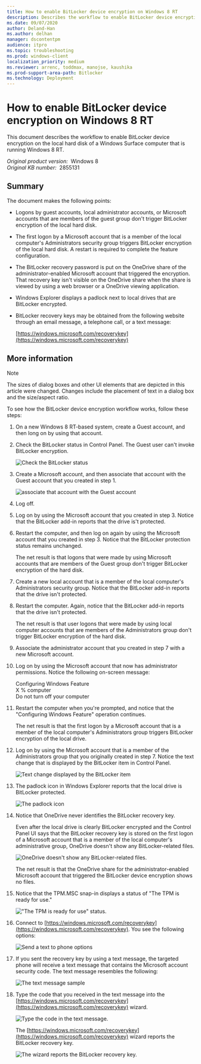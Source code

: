 ```yaml
---
title: How to enable BitLocker device encryption on Windows 8 RT
description: Describes the workflow to enable BitLocker device encryption on the local hard drive of a Windows Surface computer running the Windows 8 RT operating system.
ms.date: 09/07/2020
author: Deland-Han
ms.author: delhan
manager: dscontentpm
audience: itpro
ms.topic: troubleshooting
ms.prod: windows-client
localization_priority: medium
ms.reviewer: arrenc, toddmax, manojse, kaushika
ms.prod-support-area-path: Bitlocker
ms.technology: Deployment
---
```

# How to enable BitLocker device encryption on Windows 8 RT

This document describes the workflow to enable BitLocker device encryption on the local hard disk of a Windows Surface computer that is running Windows 8 RT.

_Original product version:_ &nbsp;Windows 8  
_Original KB number:_ &nbsp;2855131

## Summary

The document makes the following points:

- Logons by guest accounts, local administrator accounts, or Microsoft accounts that are members of the guest group don't trigger BitLocker encryption of the local hard disk. 
- The first logon by a Microsoft account that is a member of the local computer's Administrators security group triggers BitLocker encryption of the local hard disk. A restart is required to complete the feature configuration. 
- The BitLocker recovery password is put on the OneDrive share of the administrator-enabled Microsoft account that triggered the encryption. That recovery key isn't visible on the OneDrive share when the share is viewed by using a web browser or a OneDrive viewing application.
- Windows Explorer displays a padlock next to local drives that are BitLocker encrypted. 
- BitLocker recovery keys may be obtained from the following website through an email message, a telephone call, or a text message:
    
    [https://windows.microsoft.com/recoverykey](https://windows.microsoft.com/recoverykey) 

## More information

> [!NOTE]
> The sizes of dialog boxes and other UI elements that are depicted in this article were changed. Changes include the placement of text in a dialog box and the size/aspect ratio. 

To see how the BitLocker device encryption workflow works, follow these steps:

1. On a new Windows 8 RT-based system, create a Guest account, and then long on by using that account. 

2. Check the BitLocker status in Control Panel. The Guest user can't invoke BitLocker encryption.

    ![Check the BitLocker status](./media/enable-bitlocker-device-encryption-local-hard-disk/bitLocker-status.jpg)

3. Create a Microsoft account, and then associate that account with the Guest account that you created in step 1.

    ![associate that account with the Guest account](./media/enable-bitlocker-device-encryption-local-hard-disk/associate-accounts.jpg)

4. Log off. 

5. Log on by using the Microsoft account that you created in step 3. Notice that the BitLocker add-in reports that the drive is't protected. 

6. Restart the computer, and then log on again by using the Microsoft account that you created in step 3. Notice that the BitLocker protection status remains unchanged. 

    The net result is that logons that were made by using Microsoft accounts that are members of the Guest group don't trigger BitLocker encryption of the hard disk. 

7. Create a new local account that is a member of the local computer's Administrators security group. Notice that the BitLocker add-in reports that the drive isn't protected. 

8. Restart the computer. Again, notice that the BitLocker add-in reports that the drive isn't protected. 

    The net result is that user logons that were made by using local computer accounts that are members of the Administrators group don't trigger BitLocker encryption of the hard disk. 

9. Associate the administrator account that you created in step 7 with a new Microsoft account. 

10. Log on by using the Microsoft account that now has administrator permissions. Notice the following on-screen message:

    Configuring Windows Feature  
    X % computer  
    Do not turn off your computer  

11. Restart the computer when you're prompted, and notice that the "Configuring Windows Feature" operation continues. 

    The net result is that the first logon by a Microsoft account that is a member of the local computer's Administrators group triggers BitLocker encryption of the local drive. 

12. Log on by using the Microsoft account that is a member of the Administrators group that you originally created in step 7. Notice the text change that is displayed by the BitLocker item in Control Panel.

    ![Text change displayed by the BitLocker item](./media/enable-bitlocker-device-encryption-local-hard-disk/text-change.jpg)

13. The padlock icon in Windows Explorer reports that the local drive is BitLocker protected.

    ![The padlock icon](./media/enable-bitlocker-device-encryption-local-hard-disk/local-drive-protected.jpg)

14. Notice that OneDrive never identifies the BitLocker recovery key.

    Even after the local drive is clearly BitLocker encrypted and the Control Panel UI says that the BitLocker recovery key is stored on the first logon of a Microsoft account that is a member of the local computer's administrative group, OneDrive doesn't show any BitLocker-related files. 
    
    ![OneDrive doesn't show any BitLocker-related files.](./media/enable-bitlocker-device-encryption-local-hard-disk/no-bitlocker-related-files.jpg)
    
    The net result is that the OneDrive share for the administrator-enabled Microsoft account that triggered the BitLocker device encryption shows no files. 

15. Notice that the TPM.MSC snap-in displays a status of "The TPM is ready for use."

    !["The TPM is ready for use" status.](./media/enable-bitlocker-device-encryption-local-hard-disk/tpmmsc-snap-show-status.jpg)

16. Connect to [https://windows.microsoft.com/recoverykey](https://windows.microsoft.com/recoverykey). You see the following options: 

    ![Send a text to phone options](./media/enable-bitlocker-device-encryption-local-hard-disk/send-text-to-phone.jpg)

17. If you sent the recovery key by using a text message, the targeted phone will receive a text message that contains the Microsoft account security code. The text message resembles the following:

    ![The text message sample](./media/enable-bitlocker-device-encryption-local-hard-disk/text-message.jpg)

18. Type the code that you received in the text message into the [https://windows.microsoft.com/recoverykey](https://windows.microsoft.com/recoverykey) wizard.

    ![Type the code in the text message.](./media/enable-bitlocker-device-encryption-local-hard-disk/enter-code.jpg)

    The [https://windows.microsoft.com/recoverykey](https://windows.microsoft.com/recoverykey)  wizard reports the BitLocker recovery key.

    ![The wizard reports the BitLocker recovery key.](./media/enable-bitlocker-device-encryption-local-hard-disk/recovery-key.jpg)
